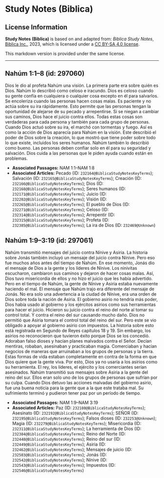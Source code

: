 # Study Notes (Biblica)

## License Information

**Study Notes (Biblica)** is based on and adapted from: _Biblica Study Notes_, [Biblica Inc.](https://www.biblica.com/), 2023, which is licensed under a [CC BY-SA 4.0 license](https://creativecommons.org/licenses/by-sa/4.0/legalcode.en).

This markdown version is provided under the same license.



--------------------------------

## Nahúm 1:1–8 (id: 297060)

Dios le dio al profeta Nahúm una visión. La primera parte era sobre quién es Dios. Nahúm lo describió como celoso e iracundo. Dios es celoso cuando su gente confía en cualquiera o cualquier cosa excepto en él para salvarlos. Se encoleriza cuando las personas hacen cosas malas. Es paciente y no actúa sobre su ira rápidamente. Esto permite que las personas tengan la oportunidad de alejarse de su pecado y arrepentirse. Si se niegan a cambiar sus caminos, Dios hace el juicio contra ellos. Todas estas cosas son verdaderas para cada persona y también para cada grupo de personas. Cuando Dios actuó sobre su ira, el marchó con tormentas y fuego. Así es como la acción de Dios aparecía para Nahúm en la visión. Este describió el poder de Dios sobre la creación, lo que mostró que tiene poder sobre todo lo que existe, incluidos los seres humanos. Nahúm también lo describió como bueno. Las personas deben confiar solo en él para su seguridad y salvación. Dios cuida a las personas que le piden ayuda cuando están en problemas.

* **Associated Passages:** NAM 1:1–NAM 1:8
* **Associated Articles:** Pecado (ID: `232164@BiblicaStudyNotesKeyTerms`); Salvación (ID: `232165@BiblicaStudyNotesKeyTerms`); Creación (ID: `232166@BiblicaStudyNotesKeyTerms`); Dios (ID: `232168@BiblicaStudyNotesKeyTerms`); Seres humanos (ID: `232171@BiblicaStudyNotesKeyTerms`); Juicio (ID: `232202@BiblicaStudyNotesKeyTerms`); Visión (ID: `232265@BiblicaStudyNotesKeyTerms`); El pueblo de Dios (ID: `232271@BiblicaStudyNotesKeyTerms`); Celoso (ID: `232314@BiblicaStudyNotesKeyTerms`); Arrepentir (ID: `232315@BiblicaStudyNotesKeyTerms`); Profeta (ID: `232385@BiblicaStudyNotesKeyTerms`); La ira de Dios (ID: `232469@Unknown`)

## Nahúm 1:9–3:19 (id: 297061)

Nahúm transmitió mensajes del juicio contra Nínive y Asiria. La historia sobre Jonás también incluyó un mensaje del juicio contra Nínive. Pero eso fue muchos años antes del tiempo de Nahúm. En ese momento, Jonás dio el mensaje de Dios a la gente y los líderes de Nínive. Los ninivitas escucharon, cambiaron sus caminos y dejaron de hacer cosas malas. Así, Dios tuvo misericordia de ellos y no hizo el juicio que les había advertido. Pero en el tiempo de Nahúm, la gente de Nínive y Asiria estaba nuevamente haciendo el mal. El mensaje que Nahúm trajo era diferente del mensaje de Jonás. No era solo una advertencia a la ciudad de Nínive, era una orden de Dios sobre toda la nación de Asiria. El gobierno asirio no tendría más poder, Dios había usado al gobierno y los ejércitos asirios como sus herramientas para hacer el juicio. Hicieron su juicio contra el reino del norte al tomar su control total. Y contra el reino del sur causando mucho daño. Dios no permitió que Asiria tomara el control total del reino del sur. Pero este se vio obligado a apoyar al gobierno asirio con impuestos. La historia sobre esto está registrada en Segundo de Reyes capítulos 18 y 19\. Sin embargo, los asirios no reconocieron que tuvieron éxito porque Dios se los concedió. Adoraban falso dioses y hacían planes malvados contra el Señor. Decían mentiras, robaban, asesinaban y practicaban magia. Comerciaban y hacían negocios de maneras que arruinaban a los grupos de personas y la tierra. Estas formas de vida estaban completamente en contra de la forma en que Dios quiere que la gente viva. Por esto, Dios ya no usaría a los asirios como su herramienta. El rey, los líderes, el ejército y los comerciantes serían asesinados. Nahúm transmitió sus mensajes sobre Asiria a la gente del reino del sur. Ellos eran solo uno de los grupos de personas que sufrían por su culpa. Cuando Dios detuvo las acciones malvadas del gobierno asirio, fue una buena noticia para la gente que a la que este trataba mal. Su sufrimiento terminó y pudieron tener paz por un período de tiempo.

* **Associated Passages:** NAM 1:9–NAM 3:19
* **Associated Articles:** Paz (ID: `232180@BiblicaStudyNotesKeyTerms`); Asesinato (ID: `232192@BiblicaStudyNotesKeyTerms`); SEÑOR (ID: `232195@BiblicaStudyNotesKeyTerms`); Falsos dioses (ID: `232253@Unknown`); Magia (ID: `232279@BiblicaStudyNotesKeyTerms`); Misericordia (ID: `232311@BiblicaStudyNotesKeyTerms`); La herramienta de Dios (ID: `232384@BiblicaStudyNotesKeyTerms`); Reino del Norte (ID: `232448@BiblicaStudyNotesKeyTerms`); Reino del sur (ID: `232449@BiblicaStudyNotesKeyTerms`); Asiria (ID: `232462@BiblicaStudyNotesKeyTerms`); Mensajes de juicio (ID: `232503@BiblicaStudyNotesKeyTerms`); Jonás (ID: `232542@BiblicaStudyNotesKeyTerms`); Nínive (ID: `232543@BiblicaStudyNotesKeyTerms`); Impuestos (ID: `232546@BiblicaStudyNotesKeyTerms`)

